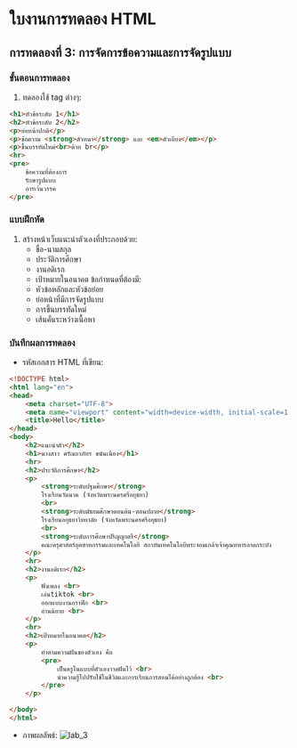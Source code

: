 # ใบงานการทดลอง HTML
 
## การทดลองที่ 3: การจัดการข้อความและการจัดรูปแบบ
### ขั้นตอนการทดลอง
1. ทดลองใช้ tag ต่างๆ:
```html
<h1>หัวข้อระดับ 1</h1>
<h2>หัวข้อระดับ 2</h2>
<p>ย่อหน้าปกติ</p>
<p>ข้อความ <strong>ตัวหนา</strong> และ <em>ตัวเอียง</em></p>
<p>ขึ้นบรรทัดใหม่<br>ด้วย br</p>
<hr>
<pre>
    ข้อความที่ต้องการ
    รักษารูปแบบ
    การเว้นวรรค
</pre>
```

### แบบฝึกหัด
1. สร้างหน้าเว็บแนะนำตัวเองที่ประกอบด้วย:
   - ชื่อ-นามสกุล
   - ประวัติการศึกษา
   - งานอดิเรก
   - เป้าหมายในอนาคต
 ข้อกำหนดที่ต้องมี:
   - หัวข้อหลักและหัวข้อย่อย
   - ย่อหน้าที่มีการจัดรูปแบบ
   - การขึ้นบรรทัดใหม่
   - เส้นคั่นระหว่างเนื้อหา
### บันทึกผลการทดลอง
- รหัสเอกสาร HTML ที่เขียน:
```html
<!DOCTYPE html>
<html lang="en">
<head>
    <meta charset="UTF-8">
    <meta name="viewport" content="width=device-width, initial-scale=1.0">
    <title>Hello</title>
</head>
<body>
    <h2>แนะนำตัว</h2>
    <h1>นางสาว ศรัณยาภัทร ขนันเนือง</h1>
    <hr>
    <h2>ประวัติการศึกษา</h2>
    <p>
        <strong>ระดับปฐมศึกษา</strong> 
        โรงเรียนวัดนาค (จังหวัดพระนครศรีอยุธยา)
        <br>
        <strong>ระดับมัธยมศึกษาตอนต้น-ตอนปลาย</strong> 
        โรงเรียนอยุธยาวิทยาลัย (จังหวัดพระนครศรีอยุธยา)
        <br>
        <strong>ระดับการศึกษาปริญญาตรี</strong> 
        คณะครุศาสตร์อุตสาหกรรมและเทคโนโลยี สถาบันเทคโนโลยีพระจอมเกล้าเจ้าคุณทหารลาดกระบัง
    </p>
    <hr>
    <h2>งานอดิเรก</h2>
    <p>
        ฟังเพลง <br>
        เล่นtiktok <br>
        ออกแบบงานกราฟิก <br>
        อ่านนิยาย <br>
    </p>
    <hr>
    <h2>เป้าหมายในอนาคต</h2>
    <p>
        ทำตามความฝันของตัวเอง คือ
        <pre>
            เป็นครูในแบบที่ตัวเองวาดฝันไว้ <br>
            นำความรู้ไปปรับใช้ในชีวิตและการเรียนการสอนได้อย่างถูกต้อง <br>
        </pre>
    </p>

</body>
</html>

```
- ภาพผลลัพธ์:
![lab_3](https://github.com/user-attachments/assets/7d9f6db9-3d7e-4ec0-8037-035d7e08561a)



